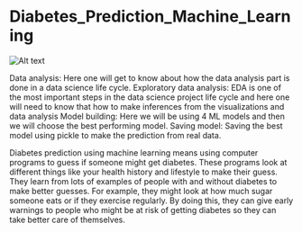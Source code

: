 # Diabetes_Prediction_Machine_Learning
![Alt text](https://editor.analyticsvidhya.com/uploads/30738medtec-futuristic-650.jpg)

Data analysis: Here one will get to know about how the data analysis part is done in a data science life cycle.
Exploratory data analysis: EDA is one of the most important steps in the data science project life cycle and here one will need to know that how to make inferences from the visualizations and data analysis
Model building: Here we will be using 4 ML models and then we will choose the best performing model.
Saving model: Saving the best model using pickle to make the prediction from real data.

Diabetes prediction using machine learning means using computer programs to guess if someone might get diabetes. 
These programs look at different things like your health history and lifestyle to make their guess. They learn from lots of examples of people with and without diabetes to make better guesses. For example, they might look at how much sugar someone eats or if they exercise regularly. By doing this, they can give early warnings to people who might be at risk of getting diabetes so they can take better care of themselves.
